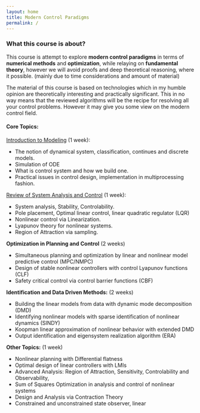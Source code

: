 ```yaml
---
layout: home
title: Modern Control Paradigms
permalink: /
---
```


### **What this course is about?**
This course is attempt to explore **modern control paradigms** in terms of **numerical methods** and **optimization**, while relaying on **fundamental theory**, however we will avoid proofs and deep theoretical reasoning, where it possible. (mainly due to time considerations and amount of material)

The material of this course is based on technologies which in my humble opinion are theoretically interesting and practically significant. This in no way means that the reviewed algorithms will be the recipe for resolving all your control problems. However it may give you some view on the modern control field.

#### **Core Topics:**


[Introduction to Modeling](https://simeon-ned.github.io/mcp/chapters/01_state_space_modeling.html) (1 week):
  * The notion of dynamical system, classification, continues and discrete models.
  * Simulation of ODE
  * What is control system and how we build one. 
  * Practical issues in control design, implementation in multiprocessing fashion. 

[Review of System Analysis and Control](https://simeon-ned.github.io/mcp/chapters/02_analysis_and_control.html) (1 week): 
* System analysis, Stability, Controlability. 
* Pole placement, Optimal linear control, linear quadratic regulator (LQR)
* Nonlinear control via Linearization. 
* Lyapunov theory for nonlinear systems.
* Region of Attraction via sampling. 

**Optimization in Planning and Control** (2 weeks)
  * Simultaneous planning and optimization by linear and nonlinear model predictive control (MPC/NMPC)
  * Design of stable nonlinear controllers with control Lyapunov functions (CLF)
  * Safety critical control via control barrier functions (CBF)

**Identification and Data Driven Methods:** (2 weeks)
  * Building the linear models from data with dynamic mode decomposition (DMD)
  * Identifying nonlinear models with sparse identification of nonlinear dynamics (SINDY)  
  * Koopman linear approximation of nonlinear behavior with extended DMD 
  * Output identification and eigensystem realization algorithm (ERA)

**Other Topics:** (1 week)
  * Nonlinear planning with Differential flatness 
  * Optimal design of linear controllers with LMIs
  * Advanced Analysis: Region of Attraction, Sensitivity, Controlability and Observability,
  * Sum of Squares Optimization in analysis and control of nonlinear systems
  * Design and Analysis via Contraction Theory 
  * Constrained and unconstrained state observer, linear  


